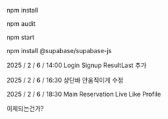 npm install

npm audit

npm start

npm install @supabase/supabase-js


2025 / 2 / 6 / 14:00  Login Signup ResultLast 추가

2025 / 2 / 6 / 16:30  상단바 안움직이게 수정

2025 / 2 / 6 / 18:30  Main Reservation Live Like Profile 

이제되는건가?